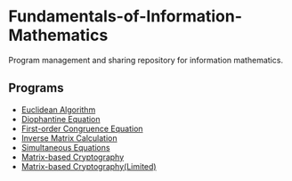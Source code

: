 # Fundamentals-of-Information-Mathematics
Program management and sharing repository for information mathematics.

## Programs
- [Euclidean Algorithm](./Euclidean%20Algorithm.py)
- [Diophantine Equation](./Diophantine%20Equation.py)
- [First-order Congruence Equation](./First-order%20Congruence%20Equation.py)
- [Inverse Matrix Calculation](./Inverse%20Matrix%20Calculation.py)
- [Simultaneous Equations](./Simultaneous%20Equations.py)
- [Matrix-based Cryptography](./Matrix-based%20Cryptography.py)
- [Matrix-based Cryptography(Limited)](./Matrix-based%20Cryptography(Limited).py)